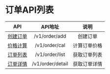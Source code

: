 
# 订单API列表

| API                                   |         API地址       |    说明          |
| --------------------------------------|:---------------------:|:-------------:|
| [创建订单](./order/add_order.md)        |  /v1/order/add  |  创建订单    |
| [价格计算](./order/cal.md)        |  /v1/order/cal  |  计算订单价格    |
| [订单列表](./order/order_list.md)        |  /v1/order/list  |  获取订单列表    |
| [订单详情](./order/add_detail.md)        |  /v1/order/detail  |  获取订单详情    |

